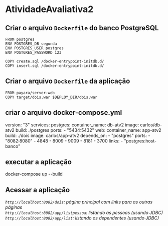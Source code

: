 # AtividadeAvaliativa2

## Criar o arquivo `Dockerfile` do banco PostgreSQL
```
FROM postgres
ENV POSTGRES_DB segunda
ENV POSTGRES_USER postgres
ENV POSTGRES_PASSWORD 123

COPY create.sql /docker-entrypoint-initdb.d/
COPY insert.sql /docker-entrypoint-initdb.d/
```

## Criar o arquivo `Dockerfile` da aplicação
```
FROM payara/server-web
COPY target/dois.war $DEPLOY_DIR/dois.war
```

## criar o arquivo docker-compose.yml

version: "3"
services:
  postgres:
    container_name: db-atv2
    image: carlos/db-atv2
    build: ./postgres
    ports:
     - "5434:5432"
  web:
    container_name: app-atv2
    build: ./dois
    image: carlos/app-atv2
    depends_on: 
    - "postgres"
    ports:
     - "8082:8080"
     - 4848 
     - 8009 
     - 9009 
     - 8181 
     - 3700
    links:
     - "postgres:host-banco"


## executar a aplicação

docker-compose up --build

## Acessar a aplicação

*`http://localhost:8082/dois`: página principal com links para as outras páginas*  
*`http://localhost:8082/app/listpessoa`: listando as pessoas (usando JDBC)*  
*`http://localhost:8082/app/list`: listando os dependentes (usando JDBC)*  

